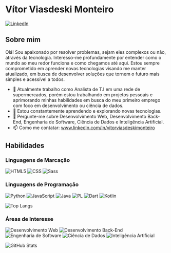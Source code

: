 # Vítor Viasdeski Monteiro

[![LinkedIn](https://img.shields.io/badge/LinkedIn-Connect-blue?style=flat&logo=linkedin)](www.linkedin.com/in/vitorviasdeskimonteiro
)

## Sobre mim

Olá! Sou apaixonado por resolver problemas, sejam eles complexos ou não, através da tecnologia. Interesso-me profundamente por entender como o mundo ao meu redor funciona e como chegamos até aqui. Estou sempre comprometido em aprender novas tecnologias visando me manter atualizado, em busca de desenvolver soluções que tornem o futuro mais simples e acessível a todos.

- 🔭 Atualmente trabalho como Analista de T.I em uma rede de supermercados, porém estou trabalhando em projetos pessoais e aprimorando minhas habilidades em busca do meu primeiro emprego com foco em desenvolvimento ou ciência de dados.
- 🌱 Estou constantemente aprendendo e explorando novas tecnologias.
- 💬 Pergunte-me sobre Desenvolvimento Web, Desenvolvimento Back-End, Engenharia de Software, Ciência de Dados e Inteligência Artificial.
- 📫 Como me contatar: www.linkedin.com/in/vitorviasdeskimonteiro


## Habilidades

### Linguagens de Marcação
![HTML5](https://img.shields.io/badge/HTML5-E34F26?style=for-the-badge&logo=html5&logoColor=white)
![CSS](https://img.shields.io/badge/CSS--white?style=flat&logo=css3)
![Sass](https://img.shields.io/badge/Sass-000?style=for-the-badge&logo=sass)

### Linguagens de Programação
![Python](https://img.shields.io/badge/python-3670A0?style=for-the-badge&logo=python&logoColor=ffdd54)
![JavaScript](https://img.shields.io/badge/JavaScript-F7DF1E?style=for-the-badge&logo=javascript&logoColor=black)
![Java](https://img.shields.io/badge/java-%23ED8B00.svg?style=for-the-badge&logo=openjdk&logoColor=white)
![PL](https://img.shields.io/badge/PL%2FSQL-FFFFFF?style=for-the-badge&logo=oracle&logoColor=FF0000&labelColor=FFFFFF&color=FF0000)
![Dart](https://img.shields.io/badge/Dart-0175C2?style=for-the-badge&logo=dart&logoColor=white)
![Kotlin](https://img.shields.io/badge/Kotlin-0095D5?&style=for-the-badge&logo=kotlin&logoColor=white)

![Top Langs](https://github-readme-stats-git-masterrstaa-rickstaa.vercel.app/api/top-langs/?username=SEUUSERNAME&layout=compact&bg_color=000&border_color=30A3DC&title_color=E94D5F&text_color=FFF)

### Áreas de Interesse
![Desenvolvimento Web](https://img.shields.io/badge/Desenvolvimento%20Web--yellowgreen?style=flat)
![Desenvolvimento Back-End](https://img.shields.io/badge/Desenvolvimento%20BackEnd--brightgreen?style=flat)
![Engenharia de Software](https://img.shields.io/badge/Engenharia%20de%20Software--blueviolet?style=flat)
![Ciência de Dados](https://img.shields.io/badge/Ci%C3%AAncia%20de%20Dados--blue?style=flat)
![Inteligência Artificial](https://img.shields.io/badge/Intelig%C3%AAncia%20Artificial--red?style=flat)


![GitHub Stats](https://github-readme-stats.vercel.app/api?username=Viasdeski&theme=transparent&bg_color=000&border_color=30A3DC&show_icons=true&icon_color=30A3DC&title_color=E94D5F&text_color=FFF)

